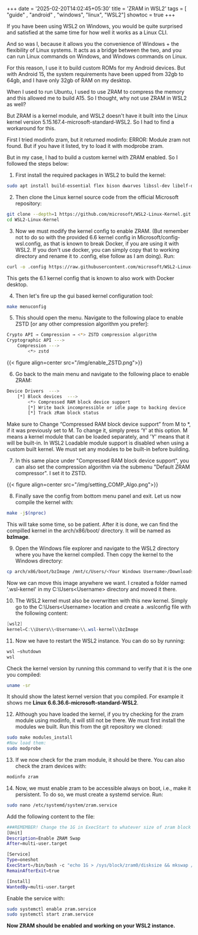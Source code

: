 +++
date = '2025-02-20T14:02:45+05:30'
title = 'ZRAM in WSL2'
tags = [ "guide" , "android" , "windows", "linux", "WSL2"]
showtoc = true
+++


If you have been using WSL2 on Windows, you would be quite surprised and satisfied at the same time for how well it works as a Linux CLI.

And so was I, because it allows you the convenience of Windows + the flexibility of Linux systems. It acts as a bridge between the two, and you can run Linux commands on Windows, and Windows commands on Linux.

For this reason, I use it to build custom ROMs for my Android devices. But with Android 15, the system requirements have been upped from 32gb to 64gb, and I have only 32gb of RAM on my desktop. 

When I used to run Ubuntu, I used to use ZRAM to compress the memory and this allowed me to build A15. So I thought, why not use ZRAM in WSL2 as well?

But ZRAM is a kernel module, and WSL2 doesn't have it built into the Linux kernel version 5.15.167.4-microsoft-standard-WSL2. So I had to find a workaround for this.

First I tried modinfo zram, but it returned modinfo: ERROR: Module zram not found. But if you have it listed, try to load it with modprobe zram.

But in my case, I had to build a custom kernel with ZRAM enabled. So I followed the steps below:

1. First install the required packages in WSL2 to build the kernel:

```bash
sudo apt install build-essential flex bison dwarves libssl-dev libelf-dev cpio bc zstd -y
```

2. Then clone the Linux kernel source code from the official Microsoft repository:

```bash
git clone --depth=1 https://github.com/microsoft/WSL2-Linux-Kernel.git
cd WSL2-Linux-Kernel
```

3. Now we must modify the kernel config to enable ZRAM. (But remember not to do so with the provided 6.6 kernel config in Microsoft/config-wsl.config, as that is known to break Docker, if you are using it with WSL2. If you don't use docker, you can simply copy that to working directory and rename it to .config, else follow as I am doing). Run:

```bash
curl -o .config https://raw.githubusercontent.com/microsoft/WSL2-Linux-Kernel/refs/heads/linux-msft-wsl-6.1.y/arch/x86/configs/config-wsl
```

This gets the 6.1 kernel config that is known to also work with Docker desktop.

4. Then let's fire up the gui based kernel configuration tool:

```bash
make menuconfig
```
5. This should open the menu. Navigate to the following place to enable ZSTD [or any other compression algorithm you prefer]:

```bash
Crypto API → Compression → <*> ZSTD compression algorithm
Cryptographic API --->
    Compression --->
        <*> zstd
```
{{< figure align=center src="/img/enable_ZSTD.png">}}


6. Go back to the main menu and navigate to the following place to enable ZRAM:

```bash
Device Drivers  --->
    [*] Block devices  --->
        <*> Compressed RAM block device support 
        [*] Write back incompressible or idle page to backing device 
        [*] Track zRam block status 
```

Make sure to Change “Compressed RAM block device support” from M to *, if it was previously set to M. To change it, simply press ‘Y’ at this option. M means a kernel module that can be loaded separately, and 'Y' means that it will be built-in. In WSL2 Loadable module support is disabled when using a custom built kernel. We must set any modules to be built-in before building.

7. In this same place under "Compressed RAM block device support", you can also set the compression algorithm via the submenu "Default ZRAM compressor". I set it to ZSTD.

{{< figure align=center src="/img/setting_COMP_Algo.png">}}

8. Finally save the config from bottom menu panel and exit. Let us now compile the kernel with:

```bash
make -j$(nproc)
```

This will take some time, so be patient. After it is done, we can find the compilled kernel in the arch/x86/boot/ directory. It will be named as **bzImage**.

9. Open the Windows file explorer and navigate to the WSL2 directory where you have the kernel compiled. Then copy the kernel to the Windows directory:

```bash
cp arch/x86/boot/bzImage /mnt/c/Users/<Your Windows Username>/Downloads/
```

Now we can move this image anywhere we want. I created a folder named '.wsl-kernel' in my C:\Users\<Username> directory and moved it there.

10. The WSL2 kernel must also be overwritten with this new kernel. Simply go to the C:\Users\<Username> location and create a .wslconfig file with the following content:

```powershell
[wsl2]
kernel=C:\\Users\\<Username>\\.wsl-kernel\\bzImage
```

11. Now we have to restart the WSL2 instance. You can do so by running:

```powershell
wsl –shutdown
wsl
```
Check the kernel version by running this command to verify that it is the one you compiled:

```bash
uname -sr
```
It should show the latest kernel version that you compiled. For example it shows me **Linux 6.6.36.6-microsoft-standard-WSL2**.

12. Although you have loaded the kernel, if you try checking for the zram module using modinfo, it will still not be there. We must first install the modules we built. Run this from the git repository we cloned:

```bash
sudo make modules_install
#Now load them:
sudo modprobe
```

13. If we now check for the zram module, it should be there. You can also check the zram devices with:

```bash
modinfo zram
```

14. Now, we must enable zram to be accessible always on boot, i.e., make it persistent. To do so, we must create a systemd service. Run:

```bash
sudo nano /etc/systemd/system/zram.service
```

Add the following content to the file:

```bash
###REMEMBER! Change the 1G in ExecStart to whatever size of zram block device you wish to create.
[Unit]
Description=Enable ZRAM Swap
After=multi-user.target

[Service]
Type=oneshot
ExecStart=/bin/bash -c "echo 1G > /sys/block/zram0/disksize && mkswap /dev/zram0 && swapon /dev/zram0 -p 10"
RemainAfterExit=true

[Install]
WantedBy=multi-user.target
```

Enable the service with:

```bash
sudo systemctl enable zram.service
sudo systemctl start zram.service
```

**Now ZRAM should be enabled and working on your WSL2 instance.**

